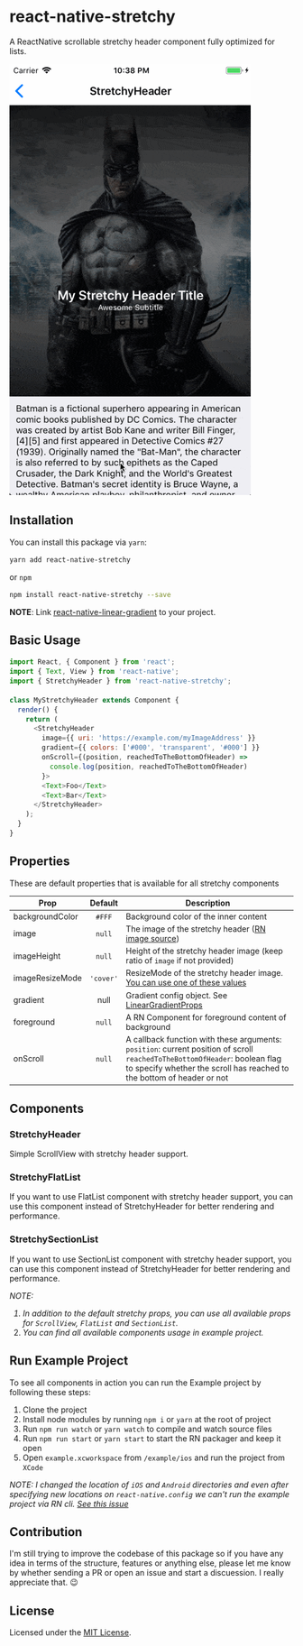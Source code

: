 # react-native-stretchy

A ReactNative scrollable stretchy header component fully optimized for lists.

![StretchyBatman](/demo.gif)

## Installation

You can install this package via `yarn`:

```bash
yarn add react-native-stretchy
```

or `npm`

```bash
npm install react-native-stretchy --save
```

**NOTE**: Link [react-native-linear-gradient][1] to your project.

## Basic Usage

```js
import React, { Component } from 'react';
import { Text, View } from 'react-native';
import { StretchyHeader } from 'react-native-stretchy';

class MyStretchyHeader extends Component {
  render() {
    return (
      <StretchyHeader
        image={{ uri: 'https://example.com/myImageAddress' }}
        gradient={{ colors: ['#000', 'transparent', '#000'] }}
        onScroll={(position, reachedToTheBottomOfHeader) =>
          console.log(position, reachedToTheBottomOfHeader)
        }>
        <Text>Foo</Text>
        <Text>Bar</Text>
      </StretchyHeader>
    );
  }
}
```

## Properties

These are default properties that is available for all stretchy components

| Prop            |  Default  | Description                                                                                                                                                                                                |
| --------------- | :-------: | ---------------------------------------------------------------------------------------------------------------------------------------------------------------------------------------------------------- |
| backgroundColor |  `#FFF`   | Background color of the inner content                                                                                                                                                                      |
| image           |  `null`   | The image of the stretchy header ([RN image source][2])                                                                                                                                                    |
| imageHeight     |  `null`   | Height of the stretchy header image (keep ratio of `image` if not provided)                                                                                                                                |
| imageResizeMode | `'cover'` | ResizeMode of the stretchy header image. [You can use one of these values](https://facebook.github.io/react-native/docs/image.html#resizemode)                                                             |
| gradient        |   null    | Gradient config object. See [LinearGradientProps][3]                                                                                                                                                       |
| foreground      |  `null`   | A RN Component for foreground content of background                                                                                                                                                        |
| onScroll        |  `null`   | A callback function with these arguments:<br>`position`: current position of scroll<br>`reachedToTheBottomOfHeader`: boolean flag to specify whether the scroll has reached to the bottom of header or not |

## Components

### <b>StretchyHeader</b>

Simple ScrollView with stretchy header support.

### <b>StretchyFlatList</b>

If you want to use FlatList component with stretchy header support, you can use this component instead of StretchyHeader for better rendering and performance.<br>

### <b>StretchySectionList</b>

If you want to use SectionList component with stretchy header support, you can use this component instead of StretchyHeader for better rendering and performance.<br>

<i>NOTE: <br>

1. In addition to the default stretchy props, you can use all available props for `ScrollView`, `FlatList` and `SectionList`.<br>
2. You can find all available components usage in example project.</i>

## Run Example Project
To see all components in action you can run the Example project by following these steps:
1. Clone the project
2. Install node modules by running `npm i` or `yarn` at the root of project
3. Run `npm run watch` or `yarn watch` to compile and watch source files
4. Run `npm run start` or `yarn start` to start the RN packager and keep it open
5. Open `example.xcworkspace` from `/example/ios` and run the project from `XCode`

<i>NOTE: I changed the location of `iOS` and `Android` directories and even after specifying new locations on `react-native.config` we can't run the example project via RN cli. [See this issue][4]</i>

## Contribution

I'm still trying to improve the codebase of this package so if you have any idea in terms of the structure, features or anything else, please let me know by whether sending a PR or open an issue and start a discuession. I really appreciate that. :wink:

## License

Licensed under the [MIT License](https://github.com/hamidhadi/react-native-stretchy/blob/master/LICENSE).

[1]: https://github.com/react-native-community/react-native-linear-gradient
[2]: https://facebook.github.io/react-native/docs/images.html
[3]: https://github.com/react-native-community/react-native-linear-gradient/blob/master/index.d.ts
[4]: https://github.com/react-native-community/cli/issues/1103

